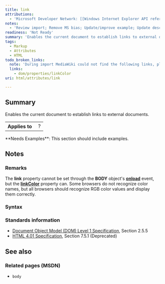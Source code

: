```yaml
---
title: link
attributions:
  - 'Microsoft Developer Network: [[Windows Internet Explorer API reference](http://msdn.microsoft.com/en-us/library/ie/hh828809%28v=vs.85%29.aspx) Article]'
notes:
  - 'Review import; Remove MS bias; Update/improve example; Update descriptions; Fix lists & compatibility info'
readiness: 'Not Ready'
summary: 'Enables the current document to establish links to external documents.'
tags:
  - Markup
  - Attributes
  - HTML
todo_broken_links:
  note: 'During import MediaWiki could not find the following links, please fix and adjust this list.'
  links:
    - dom/properties/linkColor
uri: html/attributes/link

---
```

## Summary

Enables the current document to establish links to external documents.

<table class="wikitable">
<tr>
<th>
Applies to

</th>
<td>
 ?

</td>
</tr>
</table>
**Needs Examples**: This section should include examples.

## Notes

### Remarks

The **link** property cannot be set through the **BODY** object's [**onload**](/dom/events/load) event, but the [**linkColor**](/w/index.php?title=dom/properties/linkColor&action=edit&redlink=1) property can. Some browsers do not recognize color names, but all browsers should recognize RGB color values and display them correctly.

### Syntax

### Standards information

-   [Document Object Model (DOM) Level 1 Specification](http://go.microsoft.com/fwlink/p/?linkid=161725), Section 2.5.5
-   [HTML 4.01 Specification](http://go.microsoft.com/fwlink/p/?linkid=25320), Section 7.5.1 (Deprecated)

## See also

### Related pages (MSDN)

-   `body`
